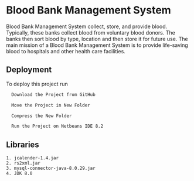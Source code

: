 
# Blood Bank Management System

Blood Bank Management System collect, store, and provide blood. Typically, these banks collect blood  from voluntary blood donors. The banks then sort blood by type, location and then store it for future use. The main mission of a Blood Bank Management System is to provide life-saving blood to hospitals and other health care facilities.
## Deployment

To deploy this project run

```bash
  Download the Project from GitHub
  ```
```bash
  Move the Project in New Folder
```
```bash
  Compress the New Folder
```
```bash
  Run the Project on Netbeans IDE 8.2
```


## Libraries
    1. jcalender-1.4.jar
    2. rs2xml.jar
    3. mysql-connector-java-8.0.29.jar
    4. JDK 8.0